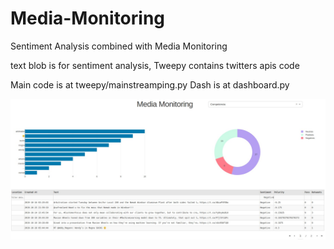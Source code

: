 # Media-Monitoring
Sentiment Analysis combined with Media Monitoring

text blob is for sentiment analysis, Tweepy contains twitters apis code

Main code is at tweepy/mainstreamping.py
Dash is at dashboard.py

![alt text](https://github.com/yesusbc/Media-Monitoring/blob/master/Dashboard-competencia-negativeFilter.jpg)
